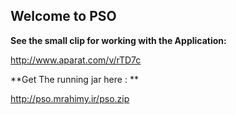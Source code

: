## Welcome to PSO

**See the small clip for working with the Application:**

http://www.aparat.com/v/rTD7c

**Get The running jar here : **

http://pso.mrahimy.ir/pso.zip

